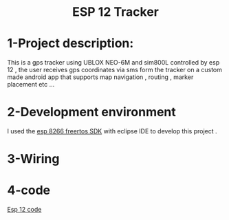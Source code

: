 <h1 align="center">ESP 12 Tracker</h1>

# 1-Project description:
This is a gps tracker using UBLOX NEO-6M and sim800L controlled by esp 12 , the user receives gps coordinates via sms form the tracker on a custom made android app that supports map navigation , routing , marker placement etc ...
# 2-Development environment 
I used the [esp 8266 freertos SDK](https://docs.espressif.com/projects/esp8266-rtos-sdk/en/latest/get-started/index.html) with eclipse IDE to develop this project .
# 3-Wiring 
# 4-code 
[Esp 12 code](https://yassine-hattay.github.io/esp_tracker_12/index.html)





